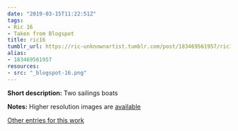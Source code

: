 ```yaml
---
date: "2019-03-15T11:22:51Z"
tags:
- Ric 16
- Taken from Blogspot
title: ric16
tumblr_url: https://ric-unknownartist.tumblr.com/post/183469561957/ric16
alias:
- 183469561957
resources:
- src: "_blogspot-16.png"
---
```


**Short description:** Two sailings boats

**Notes:** Higher resolution images are [available](/tags/Ric-16)

[Other entries for this work](/tags/Ric-16)
